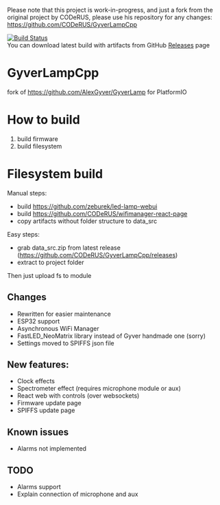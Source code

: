 Please note that this project is work-in-progress, and just a fork from the original project by CODeRUS, please use his repository for any changes: https://github.com/CODeRUS/GyverLampCpp



[![Build Status](https://travis-ci.org/CODeRUS/GyverLampCpp.svg?branch=master)](https://travis-ci.org/CODeRUS/GyverLampCpp)
<br />
You can download latest build with artifacts from GitHub [Releases](https://github.com/CODeRUS/GyverLampCpp/releases) page
<br />
# GyverLampCpp

fork of https://github.com/AlexGyver/GyverLamp for PlatformIO

# How to build

1. build firmware
2. build filesystem

# Filesystem build

Manual steps:

- build https://github.com/zeburek/led-lamp-webui
- build https://github.com/CODeRUS/wifimanager-react-page
- copy artifacts without folder structure to data_src

Easy steps:

- grab data_src.zip from latest release (https://github.com/CODeRUS/GyverLampCpp/releases)
- extract to project folder

Then just upload fs to module

## Changes

- Rewritten for easier maintenance
- ESP32 support
- Asynchronous WiFi Manager
- FastLED_NeoMatrix library instead of Gyver handmade one (sorry)
- Settings moved to SPIFFS json file

## New features:

- Clock effects
- Spectrometer effect (requires microphone module or aux)
- React web with controls (over websockets)
- Firmware update page
- SPIFFS update page

## Known issues

- Alarms not implemented

## TODO

- Alarms support
- Explain connection of microphone and aux
